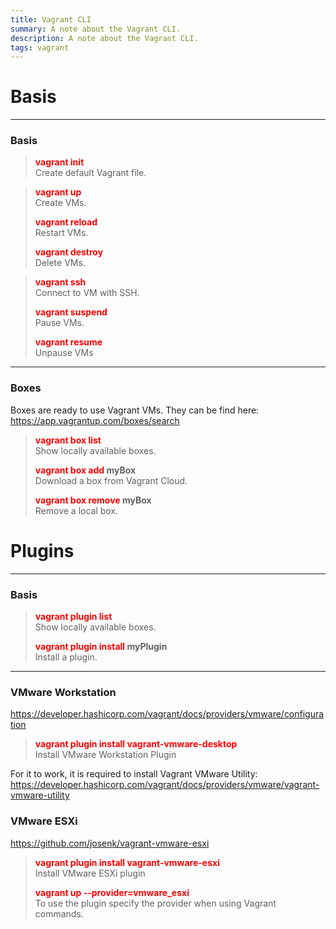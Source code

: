 ```yaml
---
title: Vagrant CLI
summary: A note about the Vagrant CLI.
description: A note about the Vagrant CLI.
tags: vagrant
---
```


# Basis

---

### Basis


 > 
 > **<font color=red>vagrant init</font>**</br>
 > Create default Vagrant file.

 > 
 > **<font color=red>vagrant up</font>**</br>
 > Create VMs.
 > 
 > **<font color=red>vagrant reload</font>**</br>
 > Restart VMs.
 > 
 > **<font color=red>vagrant destroy</font>**</br>
 > Delete VMs.

 > 
 > **<font color=red>vagrant ssh</font>**</br>
 > Connect to VM with SSH.
 > 
 > **<font color=red>vagrant suspend</font>**</br>
 > Pause VMs.
 > 
 > **<font color=red>vagrant resume</font>**</br>
 > Unpause VMs

---

### Boxes

Boxes are ready to use Vagrant VMs. 
They can be find here: https://app.vagrantup.com/boxes/search 

 > 
 > **<font color=red>vagrant box list</font>**</br>
 > Show locally available boxes.
 > 
 > **<font color=red>vagrant box add</font> myBox**</br>
 > Download a box from Vagrant Cloud.
 > 
 > **<font color=red>vagrant box remove</font> myBox**</br>
 > Remove a local box.

# Plugins

---

### Basis


 > 
 > **<font color=red>vagrant plugin list</font>**</br>
 > Show locally available boxes.
 > 
 > **<font color=red>vagrant plugin install</font> myPlugin**</br>
 > Install a plugin.

---

### VMware Workstation

https://developer.hashicorp.com/vagrant/docs/providers/vmware/configuration 

 > 
 > **<font color=red>vagrant plugin install vagrant-vmware-desktop</font>**</br>
 > Install VMware Workstation Plugin

For it to work, it is required to install Vagrant VMware Utility:
https://developer.hashicorp.com/vagrant/docs/providers/vmware/vagrant-vmware-utility

### VMware ESXi

https://github.com/josenk/vagrant-vmware-esxi

 > 
 > **<font color=red>vagrant plugin install vagrant-vmware-esxi</font>**</br>
 > Install VMware ESXi plugin
 > 
 > **<font color=red>vagrant up --provider=vmware_esxi</font>**</br>
 > To use the plugin specify the provider when using Vagrant commands.
